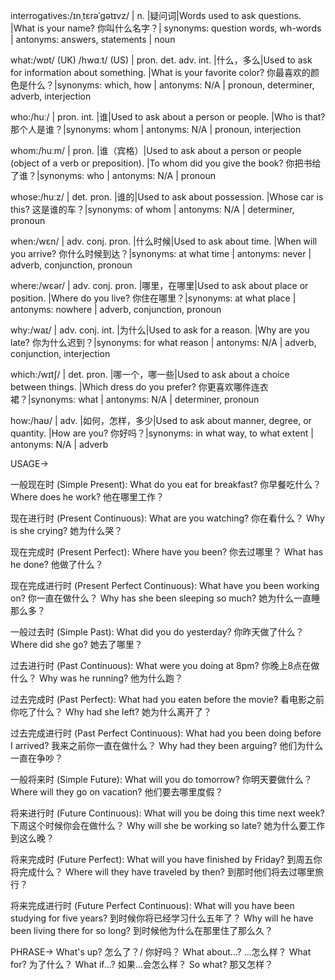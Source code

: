 interrogatives:/ɪnˌtɛrəˈɡətɪvz/ | n. |疑问词|Words used to ask questions. |What is your name? 你叫什么名字？| synonyms: question words,  wh-words | antonyms: answers, statements | noun

what:/wɒt/ (UK) /hwɑːt/ (US) | pron. det. adv. int. |什么，多么|Used to ask for information about something. |What is your favorite color? 你最喜欢的颜色是什么？|synonyms: which, how | antonyms: N/A | pronoun, determiner, adverb, interjection

who:/huː/ | pron. int. |谁|Used to ask about a person or people. |Who is that? 那个人是谁？|synonyms: whom | antonyms: N/A | pronoun, interjection

whom:/huːm/ | pron. |谁（宾格）|Used to ask about a person or people (object of a verb or preposition). |To whom did you give the book? 你把书给了谁？|synonyms: who | antonyms: N/A | pronoun

whose:/huːz/ | det. pron. |谁的|Used to ask about possession. |Whose car is this? 这是谁的车？|synonyms: of whom | antonyms: N/A | determiner, pronoun

when:/wɛn/ | adv. conj. pron. |什么时候|Used to ask about time. |When will you arrive? 你什么时候到达？|synonyms: at what time | antonyms: never | adverb, conjunction, pronoun


where:/wɛər/ | adv. conj. pron. |哪里，在哪里|Used to ask about place or position. |Where do you live? 你住在哪里？|synonyms: at what place | antonyms: nowhere | adverb, conjunction, pronoun


why:/waɪ/ | adv. conj. int. |为什么|Used to ask for a reason. |Why are you late? 你为什么迟到？|synonyms: for what reason | antonyms: N/A | adverb, conjunction, interjection


which:/wɪtʃ/ | det. pron. |哪一个，哪一些|Used to ask about a choice between things. |Which dress do you prefer? 你更喜欢哪件连衣裙？|synonyms: what | antonyms: N/A | determiner, pronoun


how:/haʊ/ | adv. |如何，怎样，多少|Used to ask about manner, degree, or quantity. |How are you? 你好吗？|synonyms: in what way, to what extent | antonyms: N/A | adverb



USAGE->

一般现在时 (Simple Present):
What do you eat for breakfast? 你早餐吃什么？
Where does he work? 他在哪里工作？

现在进行时 (Present Continuous):
What are you watching? 你在看什么？
Why is she crying? 她为什么哭？

现在完成时 (Present Perfect):
Where have you been? 你去过哪里？
What has he done? 他做了什么？

现在完成进行时 (Present Perfect Continuous):
What have you been working on? 你一直在做什么？
Why has she been sleeping so much? 她为什么一直睡那么多？

一般过去时 (Simple Past):
What did you do yesterday? 你昨天做了什么？
Where did she go? 她去了哪里？

过去进行时 (Past Continuous):
What were you doing at 8pm? 你晚上8点在做什么？
Why was he running? 他为什么跑？

过去完成时 (Past Perfect):
What had you eaten before the movie? 看电影之前你吃了什么？
Why had she left? 她为什么离开了？

过去完成进行时 (Past Perfect Continuous):
What had you been doing before I arrived? 我来之前你一直在做什么？
Why had they been arguing? 他们为什么一直在争吵？

一般将来时 (Simple Future):
What will you do tomorrow? 你明天要做什么？
Where will they go on vacation? 他们要去哪里度假？

将来进行时 (Future Continuous):
What will you be doing this time next week? 下周这个时候你会在做什么？
Why will she be working so late? 她为什么要工作到这么晚？

将来完成时 (Future Perfect):
What will you have finished by Friday? 到周五你将完成什么？
Where will they have traveled by then? 到那时他们将去过哪里旅行？

将来完成进行时 (Future Perfect Continuous):
What will you have been studying for five years? 到时候你将已经学习什么五年了？
Why will he have been living there for so long? 到时候他为什么在那里住了那么久？


PHRASE->
What's up?  怎么了？/ 你好吗？
What about...? ...怎么样？
What for? 为了什么？
What if...? 如果...会怎么样？
So what? 那又怎样？
